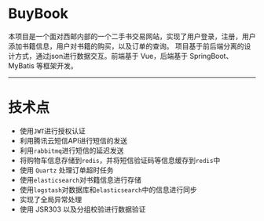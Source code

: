 # BuyBook
本项目是一个面对西邮内部的一个二手书交易网站，实现了用户登录，注册，用户添加书籍信息，用户对书籍的购买，以及订单的查询。
项目基于前后端分离的设计方式，通过json进行数据交互。前端基于 Vue，后端基于 SpringBoot、MyBatis 等框架开发。

---
# 技术点
- 使用`JWT`进行授权认证
- 利用腾讯云短信API进行短信的发送
- 利用`rabbitmq`进行短信的延迟发送
- 将购物车信息存储到`redis`，并将短信验证码等信息缓存到`redis`中
- 使用 `Quartz` 处理订单超时任务
- 使用`elasticsearch`对书籍信息进行存储
- 使用`logstash`对数据库和`elasticsearch`中的信息进行同步
- 实现了全局异常处理
- 使用 JSR303 以及分组校验进行数据验证
